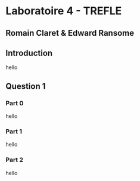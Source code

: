 # Laboratoire 4 - TREFLE
## Romain Claret & Edward Ransome

## Introduction
hello
## Question 1
### Part 0
hello
### Part 1
hello
### Part 2
hello
